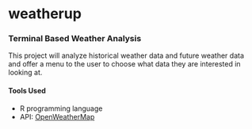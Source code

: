 # weatherup

### Terminal Based Weather Analysis

This project will analyze historical weather data and future weather data and offer a menu to the user to choose what data they are interested in looking at.

#### Tools Used
- R programming language
- API: [OpenWeatherMap](https://openweathermap.org/api)